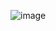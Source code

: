 ![image](https://user-images.githubusercontent.com/81418010/233004157-65c5806f-adb6-4446-8373-e814781bd9f1.png)
